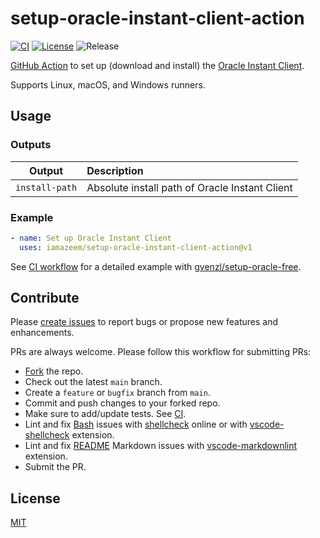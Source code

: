 # setup-oracle-instant-client-action

[![CI](https://github.com/iamazeem/setup-oracle-instant-client-action/actions/workflows/ci.yml/badge.svg?branch=main)](https://github.com/iamAzeem/setup-oracle-instant-client-action/actions/workflows/ci.yml)
[![License](https://img.shields.io/badge/license-MIT-darkgreen.svg?style=flat-square)](https://github.com/iamAzeem/setup-oracle-instant-client-action/blob/master/LICENSE)
![Release](https://img.shields.io/github/v/release/iamAzeem/setup-oracle-instant-client-action?style=flat-square)

[GitHub Action](https://docs.github.com/en/actions) to set up (download and
install) the [Oracle Instant
Client](https://www.oracle.com/database/technologies/instant-client/downloads.html).

Supports Linux, macOS, and Windows runners.

## Usage

### Outputs

|     Output     | Description                                    |
| :------------: | :--------------------------------------------- |
| `install-path` | Absolute install path of Oracle Instant Client |

### Example

```yml
- name: Set up Oracle Instant Client
  uses: iamazeem/setup-oracle-instant-client-action@v1
```

See [CI workflow](./.github/workflows/ci.yml) for a detailed example with
[gvenzl/setup-oracle-free](https://github.com/gvenzl/setup-oracle-free).

## Contribute

Please [create
issues](https://github.com/iamazeem/setup-oracle-instant-client-action/issues/new/choose)
to report bugs or propose new features and enhancements.

PRs are always welcome. Please follow this workflow for submitting PRs:

- [Fork](https://github.com/iamazeem/setup-oracle-instant-client-action/fork)
  the repo.
- Check out the latest `main` branch.
- Create a `feature` or `bugfix` branch from `main`.
- Commit and push changes to your forked repo.
- Make sure to add/update tests. See [CI](./.github/workflows/ci.yml).
- Lint and fix [Bash](https://www.gnu.org/software/bash/manual/bash.html) issues
  with [shellcheck](https://www.shellcheck.net/) online or with
  [vscode-shellcheck](https://github.com/vscode-shellcheck/vscode-shellcheck)
  extension.
- Lint and fix [README](README.md) Markdown issues with
  [vscode-markdownlint](https://github.com/DavidAnson/vscode-markdownlint)
  extension.
- Submit the PR.

## License

[MIT](LICENSE)
